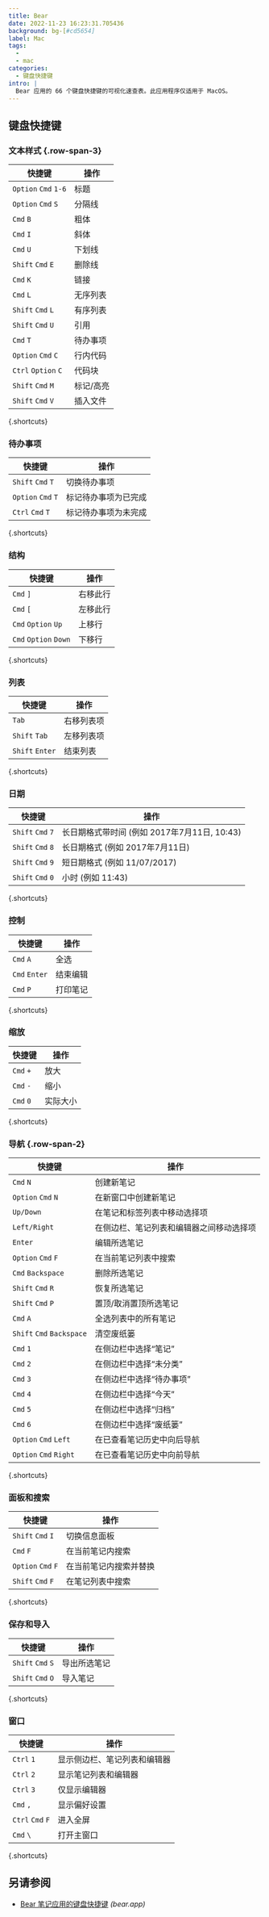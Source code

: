 ```yaml
---
title: Bear
date: 2022-11-23 16:23:31.705436
background: bg-[#cd5654]
label: Mac
tags:
  -
  - mac
categories:
  - 键盘快捷键
intro: |
  Bear 应用的 66 个键盘快捷键的可视化速查表。此应用程序仅适用于 MacOS。
---
```


## 键盘快捷键

### 文本样式 {.row-span-3}

| 快捷键             | 操作             |
| -------------------- | ------------------ |
| `Option` `Cmd` `1-6` | 标题           |
| `Option` `Cmd` `S`   | 分隔线     |
| `Cmd` `B`            | 粗体               |
| `Cmd` `I`            | 斜体             |
| `Cmd` `U`            | 下划线          |
| `Shift` `Cmd` `E`    | 删除线      |
| `Cmd` `K`            | 链接               |
| `Cmd` `L`            | 无序列表     |
| `Shift` `Cmd` `L`    | 有序列表       |
| `Shift` `Cmd` `U`    | 引用              |
| `Cmd` `T`            | 待办事项               |
| `Option` `Cmd` `C`   | 行内代码        |
| `Ctrl` `Option` `C`  | 代码块         |
| `Shift` `Cmd` `M`    | 标记/高亮 |
| `Shift` `Cmd` `V`    | 插入文件        |

{.shortcuts}

### 待办事项

| 快捷键           | 操作                  |
| ------------------ | ----------------------- |
| `Shift` `Cmd` `T`  | 切换待办事项             |
| `Option` `Cmd` `T` | 标记待办事项为已完成  |
| `Ctrl` `Cmd` `T`   | 标记待办事项为未完成 |

{.shortcuts}

### 结构

| 快捷键              | 操作           |
| --------------------- | ---------------- |
| `Cmd` `]`             | 右移此行 |
| `Cmd` `[`             | 左移此行  |
| `Cmd` `Option` `Up`   | 上移行     |
| `Cmd` `Option` `Down` | 下移行   |

{.shortcuts}

### 列表

| 快捷键        | 操作                       |
| --------------- | ---------------------------- |
| `Tab`           | 右移列表项 |
| `Shift` `Tab`   | 左移列表项  |
| `Shift` `Enter` | 结束列表                 |

{.shortcuts}

### 日期

| 快捷键          | 操作                                        |
| ----------------- | --------------------------------------------- |
| `Shift` `Cmd` `7` | 长日期格式带时间 (例如 2017年7月11日, 10:43) |
| `Shift` `Cmd` `8` | 长日期格式 (例如 2017年7月11日)                  |
| `Shift` `Cmd` `9` | 短日期格式 (例如 11/07/2017)                  |
| `Shift` `Cmd` `0` | 小时 (例如 11:43)                                 |

{.shortcuts}

### 控制

| 快捷键      | 操作      |
| ------------- | ----------- |
| `Cmd` `A`     | 全选  |
| `Cmd` `Enter` | 结束编辑 |
| `Cmd` `P`     | 打印笔记  |

{.shortcuts}

### 缩放

| 快捷键  | 操作      |
| --------- | ----------- |
| `Cmd` `+` | 放大     |
| `Cmd` `-` | 缩小    |
| `Cmd` `0` | 实际大小 |

{.shortcuts}

### 导航 {.row-span-2}

| 快捷键                  | 操作                                                                |
| ------------------------- | --------------------------------------------------------------------- |
| `Cmd` `N`                 | 创建新笔记                                                     |
| `Option` `Cmd` `N`        | 在新窗口中创建新笔记                                     |
| `Up/Down`                 | 在笔记和标签列表中移动选择项                          |
| `Left/Right`              | 在侧边栏、笔记列表和编辑器之间移动选择项 |
| `Enter`                   | 编辑所选笔记                                                |
| `Option` `Cmd` `F`        | 在当前笔记列表中搜索                                       |
| `Cmd` `Backspace`         | 删除所选笔记                                                  |
| `Shift` `Cmd` `R`         | 恢复所选笔记                                                 |
| `Shift` `Cmd` `P`         | 置顶/取消置顶所选笔记                                               |
| `Cmd` `A`                 | 全选列表中的所有笔记                                      |
| `Shift` `Cmd` `Backspace` | 清空废纸篓                                                           |
| `Cmd` `1`                 | 在侧边栏中选择“笔记”                                           |
| `Cmd` `2`                 | 在侧边栏中选择“未分类”                                        |
| `Cmd` `3`                 | 在侧边栏中选择“待办事项”                                         |
| `Cmd` `4`                 | 在侧边栏中选择“今天”                                           |
| `Cmd` `5`                 | 在侧边栏中选择“归档”                                         |
| `Cmd` `6`                 | 在侧边栏中选择“废纸篓”                                         |
| `Option` `Cmd` `Left`     | 在已查看笔记历史中向后导航                             |
| `Option` `Cmd` `Right`    | 在已查看笔记历史中向前导航                            |

{.shortcuts}

### 面板和搜索

| 快捷键           | 操作                                     |
| ------------------ | ------------------------------------------ |
| `Shift` `Cmd` `I`  | 切换信息面板                   |
| `Cmd` `F`          | 在当前笔记内搜索             |
| `Option` `Cmd` `F` | 在当前笔记内搜索并替换 |
| `Shift` `Cmd` `F`  | 在笔记列表中搜索                |

{.shortcuts}

### 保存和导入

| 快捷键          | 操作                |
| ----------------- | --------------------- |
| `Shift` `Cmd` `S` | 导出所选笔记 |
| `Shift` `Cmd` `O` | 导入笔记          |

{.shortcuts}

### 窗口

| 快捷键         | 操作                             |
| ---------------- | ---------------------------------- |
| `Ctrl` `1`       | 显示侧边栏、笔记列表和编辑器 |
| `Ctrl` `2`       | 显示笔记列表和编辑器          |
| `Ctrl` `3`       | 仅显示编辑器                   |
| `Cmd` `,`        | 显示偏好设置                   |
| `Ctrl` `Cmd` `F` | 进入全屏                   |
| `Cmd` `\`        | 打开主窗口                   |

{.shortcuts}

## 另请参阅

- [Bear 笔记应用的键盘快捷键](https://bear.app/faq/Shortcuts%20and%20more/Mac%20shortcuts/) _(bear.app)_
